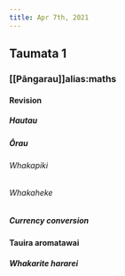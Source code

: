 ```yaml
---
title: Apr 7th, 2021
---
```


## Taumata 1
### [[Pāngarau]]alias:maths
#### Revision
##### Hautau
##### Ōrau
###### Whakapiki
###### Whakaheke
##### Currency conversion
#### Tauira aromatawai
##### Whakarite hararei
